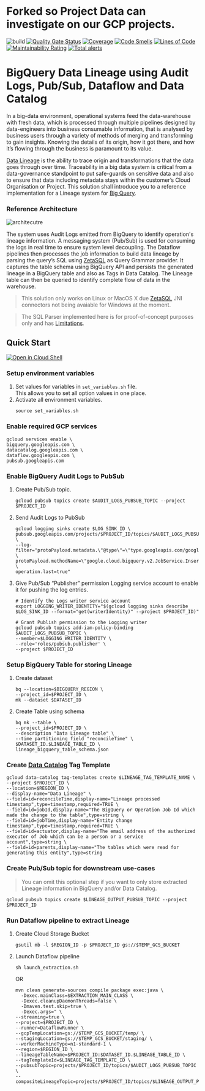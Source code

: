 # Forked so Project Data can investigate on our GCP projects.

![build](https://github.com/GoogleCloudPlatform/bigquery-data-lineage/workflows/build/badge.svg)
[![Quality Gate Status](https://sonarcloud.io/api/project_badges/measure?project=GoogleCloudPlatform_bigquery-data-lineage&metric=alert_status)](https://sonarcloud.io/dashboard?id=GoogleCloudPlatform_bigquery-data-lineage)
[![Coverage](https://sonarcloud.io/api/project_badges/measure?project=GoogleCloudPlatform_bigquery-data-lineage&metric=coverage)](https://sonarcloud.io/dashboard?id=GoogleCloudPlatform_bigquery-data-lineage)
[![Code Smells](https://sonarcloud.io/api/project_badges/measure?project=GoogleCloudPlatform_bigquery-data-lineage&metric=code_smells)](https://sonarcloud.io/dashboard?id=GoogleCloudPlatform_bigquery-data-lineage)
[![Lines of Code](https://sonarcloud.io/api/project_badges/measure?project=GoogleCloudPlatform_bigquery-data-lineage&metric=ncloc)](https://sonarcloud.io/dashboard?id=GoogleCloudPlatform_bigquery-data-lineage)
[![Maintainability Rating](https://sonarcloud.io/api/project_badges/measure?project=GoogleCloudPlatform_bigquery-data-lineage&metric=sqale_rating)](https://sonarcloud.io/dashboard?id=GoogleCloudPlatform_bigquery-data-lineage)
[![Total alerts](https://img.shields.io/lgtm/alerts/g/GoogleCloudPlatform/bigquery-data-lineage.svg?logo=lgtm&logoWidth=18)](https://lgtm.com/projects/g/GoogleCloudPlatform/bigquery-data-lineage/alerts/)

# BigQuery Data Lineage using Audit Logs, Pub/Sub, Dataflow and Data Catalog

In a big-data environment, operational systems feed the data-warehouse with fresh data, which is processed through multiple pipelines designed by data-engineers into business consumable information, that is analysed by business users through a variety of methods of merging and transforming to gain insights. Knowing the details of its origin, how it got there, and how it’s flowing through the business is paramount to its value.

[Data Lineage](https://en.wikipedia.org/wiki/Data_lineage) is the ability to trace origin and transformations that the data goes through over time. Traceability in a big data system is critical from a data-governance standpoint to put safe-guards on sensitive data and also to ensure that data including metadata stays within the customer’s Cloud Organisation or Project. This solution shall introduce you to a reference implementation for a Lineage system for [Big Query](https://cloud.google.com/bigquery).

### Reference Architecture

![architecutre](lineage_solution_diagram.svg)

The system uses Audit Logs emitted from BigQuery to identify operation's lineage information. A messaging system (Pub/Sub) is used for consuming the logs in real time to ensure system level decoupling. The Dataflow pipelines then processes the job information to build data lineage by parsing the query’s SQL using [ZetaSQL](https://github.com/google/zetasql) as Query Grammar provider. It captures the table schema using BigQuery API and persists the generated lineage in a BigQuery table and also as Tags in Data Catalog. The Lineage table can then be queried to identify complete flow of data in the warehouse. 


> This solution only works on Linux or MacOS X due [ZetaSQL](https://github.com/google/zetasql) JNI connectors not being avaiable for Windows at the moment.

> The SQL Parser implemented here is for proof-of-concept purposes only and has [Limitations](LIMITATIONS.md).

## Quick Start

[![Open in Cloud Shell](http://gstatic.com/cloudssh/images/open-btn.svg)](https://console.cloud.google.com/cloudshell/editor?cloudshell_git_repo=https://github.com/GoogleCloudPlatform/bigquery-data-lineage.git)

### Setup environment variables
1. Set values for variables in `set_variables.sh` file.<br/>This allows you to set all option values in one place.
2. Activate all environment variables.
    ```shell script
    source set_variables.sh
    ```
### Enable required GCP services
```shell script
gcloud services enable \
bigquery.googleapis.com \
datacatalog.googleapis.com \
dataflow.googleapis.com \
pubsub.googleapis.com
```

### Enable BigQuery Audit Logs to PubSub
1. Create Pub/Sub topic.
    ```shell script
    gcloud pubsub topics create $AUDIT_LOGS_PUBSUB_TOPIC --project $PROJECT_ID
   ```` 
2. Send Audit Logs to PubSub <br>
    ```shell script
    gcloud logging sinks create $LOG_SINK_ID \
    pubsub.googleapis.com/projects/$PROJECT_ID/topics/$AUDIT_LOGS_PUBSUB_TOPIC \
    --log-filter="protoPayload.metadata.\"@type\"=\"type.googleapis.com/google.cloud.audit.BigQueryAuditMetadata\" \
   protoPayload.methodName=\"google.cloud.bigquery.v2.JobService.InsertJob\" \
   operation.last=true"
    ```
3. Give Pub/Sub “Publisher” permission Logging service account to enable it for pushing the log entries.
    ```shell script
    # Identify the Logs writer service account 
    export LOGGING_WRITER_IDENTITY="$(gcloud logging sinks describe $LOG_SINK_ID --format="get(writerIdentity)" --project $PROJECT_ID)"
    
    # Grant Publish permission to the Logging writer
    gcloud pubsub topics add-iam-policy-binding $AUDIT_LOGS_PUBSUB_TOPIC \
    --member=$LOGGING_WRITER_IDENTITY \
    --role='roles/pubsub.publisher' \
    --project $PROJECT_ID
    ```
### Setup BigQuery Table for storing Lineage
1. Create dataset
    ```shell script
    bq --location=$BIGQUERY_REGION \
    --project_id=$PROJECT_ID \
    mk --dataset $DATASET_ID
    ```
2. Create Table using schema
    ```shell script
    bq mk --table \
    --project_id=$PROJECT_ID \
    --description "Data Lineage table" \
    --time_partitioning_field "reconcileTime" \
    $DATASET_ID.$LINEAGE_TABLE_ID \
    lineage_bigquery_table_schema.json
    ```

### Create [Data Catalog](https://cloud.google.com/data-catalog) Tag Template
```shell script
gcloud data-catalog tag-templates create $LINEAGE_TAG_TEMPLATE_NAME \
--project $PROJECT_ID \
--location=$REGION_ID \
--display-name="Data Lineage" \
--field=id=reconcileTime,display-name="Lineage processed timestamp",type=timestamp,required=TRUE \
--field=id=jobId,display-name="The BigQuery or Operation Job Id which made the change to the table",type=string \
--field=id=jobTime,display-name="Entity change timestamp",type=timestamp,required=TRUE \
--field=id=actuator,display-name="The email address of the authorized executor of Job which can be a person or a service account",type=string \
--field=id=parents,display-name="The tables which were read for generating this entity",type=string
```

### Create Pub/Sub topic for downstream use-cases
> You can omit this optional step if you want to only store extracted Lineage information in BigQuery and/or Data Catalog.

```shell script
gcloud pubsub topics create $LINEAGE_OUTPUT_PUBSUB_TOPIC --project $PROJECT_ID
```

### Run Dataflow pipeline to extract Lineage
1. Create Cloud Storage Bucket 
    ```shell script
    gsutil mb -l $REGION_ID -p $PROJECT_ID gs://$TEMP_GCS_BUCKET
    ```
2. Launch Dataflow pipeline 
    ```shell script
    sh launch_extraction.sh
    ```
    OR
    ```shell script
    mvn clean generate-sources compile package exec:java \
      -Dexec.mainClass=$EXTRACTION_MAIN_CLASS \
      -Dexec.cleanupDaemonThreads=false \
      -Dmaven.test.skip=true \
      -Dexec.args=" \
    --streaming=true \
    --project=$PROJECT_ID \
    --runner=DataflowRunner \
    --gcpTempLocation=gs://$TEMP_GCS_BUCKET/temp/ \
    --stagingLocation=gs://$TEMP_GCS_BUCKET/staging/ \
    --workerMachineType=n1-standard-1 \
    --region=$REGION_ID \
    --lineageTableName=$PROJECT_ID:$DATASET_ID.$LINEAGE_TABLE_ID \
    --tagTemplateId=$LINEAGE_TAG_TEMPLATE_ID \
    --pubsubTopic=projects/$PROJECT_ID/topics/$AUDIT_LOGS_PUBSUB_TOPIC \
    --compositeLineageTopic=projects/$PROJECT_ID/topics/$LINEAGE_OUTPUT_PUBSUB_TOPIC"
    ```
   
